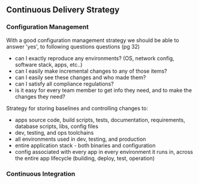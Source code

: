 ## Continuous Delivery Strategy ##

### Configuration Management ###
With a good configuration management strategy we should be able to answer 'yes', to following questions questions (pg 32)
* can I exactly reproduce any environments? (OS, network config, software stack, apps, etc..)
* can I easily make incremental changes to any of those items?
* can I easily see these changes and who made them?
* can I satisfy all compliance regulations?
* is it easy for every team member to get info they need, and to make the changes they need?

Strategy for storing baselines and controlling changes to:
* apps source code, build scripts, tests, documentation, requirements, database scripts, libs, config files
* dev, testing, and ops toolchains
* all environments used in dev, testing, and production
* entire application stack - both binaries and configuration
* config associated with every app in every environment it runs in, across the entire app lifecycle (building, deploy, test, operation)

### Continuous Integration ###


